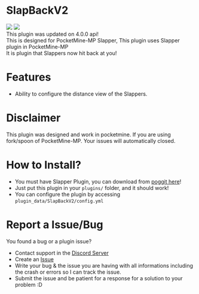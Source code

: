 # SlapBackV2
[![](https://poggit.pmmp.io/shield.state/SlapperRotationV2)](https://poggit.pmmp.io/p/SlapBackV2)
[![](https://poggit.pmmp.io/shield.api/SlapBackV2)](https://poggit.pmmp.io/p/SlapBackV2)<br>
This plugin was updated on 4.0.0 api!<br>
This is designed for PocketMine-MP Slapper, This plugin uses Slapper plugin in PocketMine-MP<br>
It is plugin that Slappers now hit back at you!

# Features
- Ability to configure the distance view of the Slappers.

# Disclaimer
This plugin was designed and work in pocketmine. If you are using fork/spoon of PocketMine-MP. Your issues will automatically closed.

# How to Install?
- You must have Slapper Plugin, you can download from [poggit here](https://poggit.pmmp.io/p/Slapper/)!
- Just put this plugin in your `plugins/` folder, and it should work!<br>
- You can configure the plugin by accessing `plugin_data/SlapBackV2/config.yml`

# Report a Issue/Bug
You found a bug or a plugin issue?
- Contact support in the [Discord Server](https://discord.gg/v2rNeHaptd)
- Create an [Issue](https://github.com/xqwtxon/SlapBackV2/issues)
- Write your bug & the issue you are having with all informations including the crash or errors so I can track the issue.
- Submit the issue and be patient for a response for a solution to your problem :D
